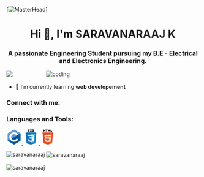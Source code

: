 [![MasterHead](https://user-images.githubusercontent.com/74038190/241765440-80728820-e06b-4f96-9c9e-9df46f0cc0a5.gif)]
<h1 align="center">Hi 👋, I'm SARAVANARAAJ K</h1>
<h3 align="center">A passionate Engineering Student pursuing my B.E - Electrical and Electronics Engineering.</h3>
<img align="right" alt="coding" width="400"  src="https://camo.githubusercontent.com/7de37139d0b4c1ce40865e799b446c0e963a3dd8fb68d239707237c40604fa3d/68747470733a2f2f63646e2e6472696262626c652e636f6d2f75736572732f3733303730332f73637265656e73686f74732f363538313234332f6176656e746f2e676966">
<p align="left"> <img src="https://www.google.com/url?sa=i&url=https%3A%2F%2Fretool.com%2Fblog%2Fgotchas-git-github-api&psig=AOvVaw1fAsE7lcOVgZcLLe3XiguE&ust=1706277333910000&source=images&cd=vfe&opi=89978449&ved=0CBMQjRxqFwoTCNiwhdHY-IMDFQAAAAAdAAAAABAI" /> </p>

- 🌱 I’m currently learning **web developement**

<h3 align="left">Connect with me:</h3>
<p align="left">
</p>

<h3 align="left">Languages and Tools:</h3>
<p align="left"> <a href="https://www.cprogramming.com/" target="_blank" rel="noreferrer"> <img src="https://raw.githubusercontent.com/devicons/devicon/master/icons/c/c-original.svg" alt="c" width="40" height="40"/> </a> <a href="https://www.w3schools.com/css/" target="_blank" rel="noreferrer"> <img src="https://raw.githubusercontent.com/devicons/devicon/master/icons/css3/css3-original-wordmark.svg" alt="css3" width="40" height="40"/> </a> <a href="https://www.w3.org/html/" target="_blank" rel="noreferrer"> <img src="https://raw.githubusercontent.com/devicons/devicon/master/icons/html5/html5-original-wordmark.svg" alt="html5" width="40" height="40"/> </a> </p>

<p><img align="left" src="https://github-readme-stats.vercel.app/api/top-langs?username=saravanaraaj&show_icons=true&locale=en&layout=compact" alt="saravanaraaj" /></p>

<p>&nbsp;<img align="center" src="https://github-readme-stats.vercel.app/api?username=saravanaraaj&show_icons=true&locale=en" alt="saravanaraaj" /></p>

<p><img align="center" src="https://github-readme-streak-stats.herokuapp.com/?user=saravanaraaj&" alt="saravanaraaj" /></p>

